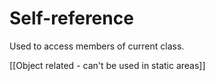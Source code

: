 # Self-reference

Used to access members of current class.

[[Object related - can't be used in static areas]]
